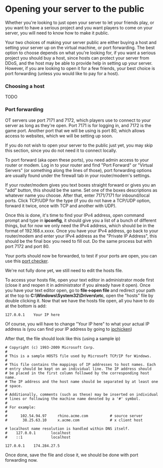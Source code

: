 # Opening your server to the public

Whether you're looking to just open your server to let your friends play, or you want to have a serious project and you want players to come on your server, you will need to know how to make it public.

Your two choices of making your server public are either buying a host and setting your server up on the virtual machine, or port forwarding. The best option to choose depends on what you're looking for, if you want a serious project you should buy a host, since hosts can protect your server from DDoS, and the host may be able to provide help in setting up your server. However, if you are looking to open it for a few friends, your best choice is port forwarding \(unless you would like to pay for a host\).

### Choosing a host

TODO

### Port forwarding

OT servers use port 7171 and 7172, which players use to connect to your server as long as they're open. Port 7171 is for logging in, and 7172 is the game port. Another port that we will be using is port 80, which allows access to websites, which we will be setting up soon.

If you do not wish to open your server to the public just yet, you may skip this section, since you do not need it to connect locally.

To port forward \(aka open these ports\), you need admin access to your router or modem. Log in to your router and find "Port Forward" or "Virtual Servers" \(or something along the lines of those\), port forwarding options are usually found under the firewall tab in your router/modem's settings.

If your router/modem gives you text boxes straight forward or gives you an "add" button, this should be the same. Set one of the boxes descriptions as whatever name you choose. After that, enter 7171/7171 for inbound/local ports. Click TCP/UDP for the type \(if you do not have a TCP/UDP option, forward it twice, once with TCP and another with UDP\).

Once this is done, it's time to find your IPv4 address, open command prompt and type in **ipconfig**, it should give you a list of a bunch of different things, but for now we only need the IPv4 address, which should be in the format of 192.168.x.xxxx. Once you have your IPv4 address, go back to your router/modem and enter your IPv4 address as the "Private IP Address", this should be the final box you need to fill out. Do the same process but with port 7172 and port 80.

Your ports should now be forwarded, to test if your ports are open, you can use this [port checker](http://halfaway.net/portchecker.php).

We're not fully done yet, we still need to edit the hosts file.

To access your hosts file, open your text editor in administrator mode first \(close it and reopen it in administrator if you already have it open\). Once you have your text editor open, go to **file-&gt;open file** and redirect your path at the top to **C:\Windows\System32\Drivers\etc**, open the "hosts" file by double clicking it. Now that we have the hosts file open, all you have to do at the bottom is add:

```text
127.0.0.1    Your IP here
```

Of course, you will have to change "Your IP here" to what your actual IP address is \(you can find your IP address by going to [ipchicken](http://www.ipchicken.com/)\)

After that, the file should look like this \(using a sample ip\)

```text
# Copyright (c) 1993-2009 Microsoft Corp.
#
# This is a sample HOSTS file used by Microsoft TCP/IP for Windows.
#
# This file contains the mappings of IP addresses to host names. Each
# entry should be kept on an individual line. The IP address should
# be placed in the first column followed by the corresponding host name.
# The IP address and the host name should be separated by at least one
# space.
#
# Additionally, comments (such as these) may be inserted on individual
# lines or following the machine name denoted by a '#' symbol.
#
# For example:
#
#      102.54.94.97     rhino.acme.com          # source server
#       38.25.63.10     x.acme.com              # x client host

# localhost name resolution is handled within DNS itself.
#    127.0.0.1       localhost
#    ::1             localhost

127.0.0.1    174.284.27.5
```

Once done, save the file and close it, we should be done with port forwarding now.

